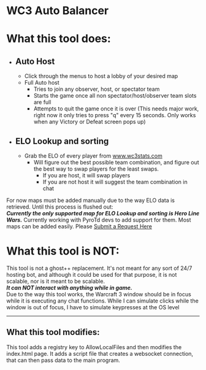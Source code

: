 # WC3 Auto Balancer


# What this tool does: #
* ## Auto Host ##
    * Click through the menus to host a lobby of your desired map
    * Full Auto host
        * Tries to join any observer, host, or spectator team
        * Starts the game once all non spectator/host/observer team slots are full
        * Attempts to quit the game once it is over (This needs major work, right now it only tries to press "q" every 15 seconds. Only works when any Victory or Defeat screen pops up)
* ## ELO Lookup and sorting ##
    * Grab the ELO of every player from www.wc3stats.com
        * Will figure out the best possible team combination, and figure out the best way to swap players for the least swaps.
          * If you are host, it will swap players
          * If you are not host it will suggest the team combination in chat  

For now maps must be added manually due to the way ELO data is retrieved. Until this process is flushed out:  
***Currently the only supported map for ELO Lookup and sorting is Hero Line Wars.*** Currently working with PyroTd devs to add support for them. Most maps can be added easily. Please [Submit a Request Here](https://github.com/kgallimore/wc3autobalancer/issues/new?title=Map%20Request&body=Map%20Name%3A%0A&labels=Map%20Request)
# What this tool is NOT: #
This tool is not a ghost++ replacement. It's not meant for any sort of 24/7 hosting bot, and although it could be used for that purpose, it is not scalable, nor is it meant to be scalable.  
***It can NOT interact with anything while in game.***  
Due to the way this tool works, the Warcraft 3 window should be in focus while it is executing any chat functions. While I can simulate clicks while the window is out of focus, I have to simulate keypresses at the OS level
- - - -
## What this tool modifies: ## 
This tool adds a registry key to AllowLocalFiles and then modifies the index.html page. It adds a script file that creates a websocket connection, that can then pass data to the main program. 
